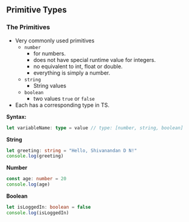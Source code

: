 ## **Primitive Types**

### The Primitives
- Very commonly used primitives
    - `number`
        - for numbers.
        - does not have special runtime value for integers.
        - no equivalent to int, float or double.
        - everything is simply a number.
    - `string`
        - String values
    - `boolean`
        - two values `true` or `false`
- Each has a corresponding type in TS.

**Syntax:** 
```ts
let variableName: type = value // type: [number, string, boolean]
```

**String**

```ts
let greeting: string = "Hello, Shivanandan D N!"
console.log(greeting)
```

**Number**
```ts
const age: number = 20
console.log(age)
```

**Boolean**
```ts
let isLoggedIn: boolean = false
console.log(isLoggedIn)
```